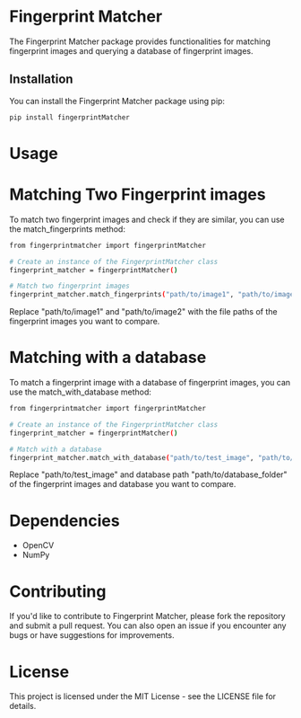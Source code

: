 # Fingerprint Matcher

The Fingerprint Matcher package provides functionalities for matching fingerprint images and querying a database of fingerprint images.

## Installation

You can install the Fingerprint Matcher package using pip:

```bash
pip install fingerprintMatcher
```

# Usage

# Matching Two Fingerprint images

To match two fingerprint images and check if they are similar, you can use the match_fingerprints method:

```bash
from fingerprintmatcher import fingerprintMatcher

# Create an instance of the FingerprintMatcher class
fingerprint_matcher = fingerprintMatcher()

# Match two fingerprint images
fingerprint_matcher.match_fingerprints("path/to/image1", "path/to/image2")
```
Replace "path/to/image1" and "path/to/image2" with the file paths of the fingerprint images you want to compare.

# Matching with a database

To match a fingerprint image with a database of fingerprint images, you can use the match_with_database method:

```bash
from fingerprintmatcher import fingerprintMatcher

# Create an instance of the FingerprintMatcher class
fingerprint_matcher = fingerprintMatcher()

# Match with a database
fingerprint_matcher.match_with_database("path/to/test_image", "path/to/database_folder")
```

Replace "path/to/test_image" and database path "path/to/database_folder" of the fingerprint images and database you want to compare.

# Dependencies

- OpenCV
- NumPy


# Contributing

If you'd like to contribute to Fingerprint Matcher, please fork the repository and submit a pull request. You can also open an issue if you encounter any bugs or have suggestions for improvements.

# License

This project is licensed under the MIT License - see the LICENSE file for details.

